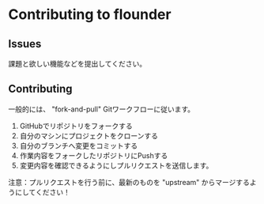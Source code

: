 # Contributing to flounder

## Issues
課題と欲しい機能などを提出してください。

## Contributing
一般的には、 "fork-and-pull" Gitワークフローに従います。

1. GitHubでリポジトリをフォークする
2. 自分のマシンにプロジェクトをクローンする
3. 自分のブランチへ変更をコミットする
4. 作業内容をフォークしたリポジトリにPushする
5. 変更内容を確認できるようにしプルリクエストを送信します。

注意：プルリクエストを行う前に、最新のものを "upstream" からマージするようにしてください！